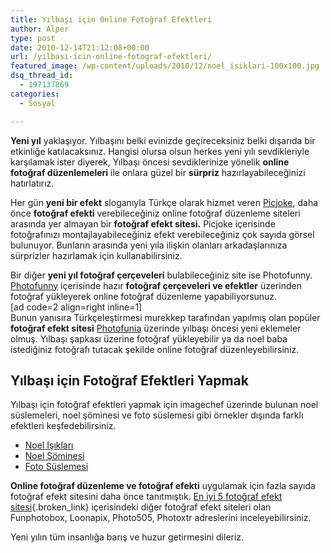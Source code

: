 ```yaml
---
title: Yılbaşı için Online Fotoğraf Efektleri
author: Alper
type: post
date: 2010-12-14T21:12:08+00:00
url: /yilbasi-icin-online-fotograf-efektleri/
featured_image: /wp-content/uploads/2010/12/noel_isiklari-100x100.jpg
dsq_thread_id:
  - 197137869
categories:
  - Sosyal

---
```

**Yeni yıl** yaklaşıyor. Yılbaşını belki evinizde geçireceksiniz belki dışarıda bir etkinliğe katılacaksınız. Hangisi olursa olsun herkes yeni yılı sevdikleriyle karşılamak ister diyerek, Yılbaşı öncesi sevdiklerinize yönelik **online fotoğraf düzenlemeleri** ile onlara güzel bir **sürpriz** hazırlayabileceğinizi hatırlatırız.

Her gün **yeni bir efekt** sloganıyla Türkçe olarak hizmet veren <a href="https://tr.picjoke.net/" target="_blank">Picjoke</a>, daha önce **fotoğraf efekti** verebileceğiniz online fotoğraf düzenleme siteleri arasında yer almayan bir **fotoğraf efekt sitesi.** Picjoke içerisinde fotoğrafınızı montajlayabileceğiniz efekt verebileceğiniz çok sayıda görsel bulunuyor. Bunların arasında yeni yıla ilişkin olanları arkadaşlarınıza sürprizler hazırlamak için kullanabilirsiniz.

Bir diğer **yeni yıl fotoğraf çerçeveleri** bulabileceğiniz site ise Photofunny. <a href="https://www.photofunny.net/" target="_blank">Photofunny</a> içerisinde hazır **fotoğraf çerçeveleri ve efektler** üzerinden fotoğraf yükleyerek online fotoğraf düzenleme yapabiliyorsunuz.  
[ad code=2 align=right inline=1]  
Bunun yanısıra Türkçeleştirmesi murekkep tarafından yapılmış olan popüler **fotoğraf efekt sitesi** <a href="https://www.murekkep.org/photofunia-ile-resimlerinize-fark-katin-1297" target="_blank" class="broken_link">Photofunia</a> üzerinde yılbaşı öncesi yeni eklemeler olmuş. Yılbaşı şapkası üzerine fotoğraf yükleyebilir ya da noel baba istediğiniz fotoğrafı tutacak şekilde online fotoğraf düzenleyebilirsiniz.

## 

## Yılbaşı için Fotoğraf Efektleri Yapmak

Yılbaşı için fotoğraf efektleri yapmak için imagechef üzerinde bulunan noel süslemeleri, noel şöminesi ve foto süslemesi gibi örnekler dışında farklı efektleri keşfedebilirsiniz.

  * <a href="https://www.imagechef.com/ic/make.jsp?tid=Christmas+Lights" target="_blank">Noel Işıkları</a>
  * <a href="https://www.imagechef.com/ic/make.jsp?tid=Christmas+Fireplace" target="_blank">Noel Şöminesi</a>
  * <a href="https://www.imagechef.com/ic/make.jsp?tid=Photo+Ornament" target="_blank">Foto Süslemesi</a>

**Online fotoğraf düzenleme ve fotoğraf efekti** uygulamak için fazla sayıda fotoğraf efekt sitesini daha önce tanıtmıştık. [En iyi 5 fotoğraf efekt sitesi][1]{.broken_link} içerisindeki diğer fotoğraf efekt siteleri olan Funphotobox, Loonapix, Photo505, Photoxtr adreslerini inceleyebilirsiniz.

Yeni yılın tüm insanlığa barış ve huzur getirmesini dileriz.

 [1]: https://www.murekkep.org/en-iyi-5-fotograf-efekt-sitesi-1805